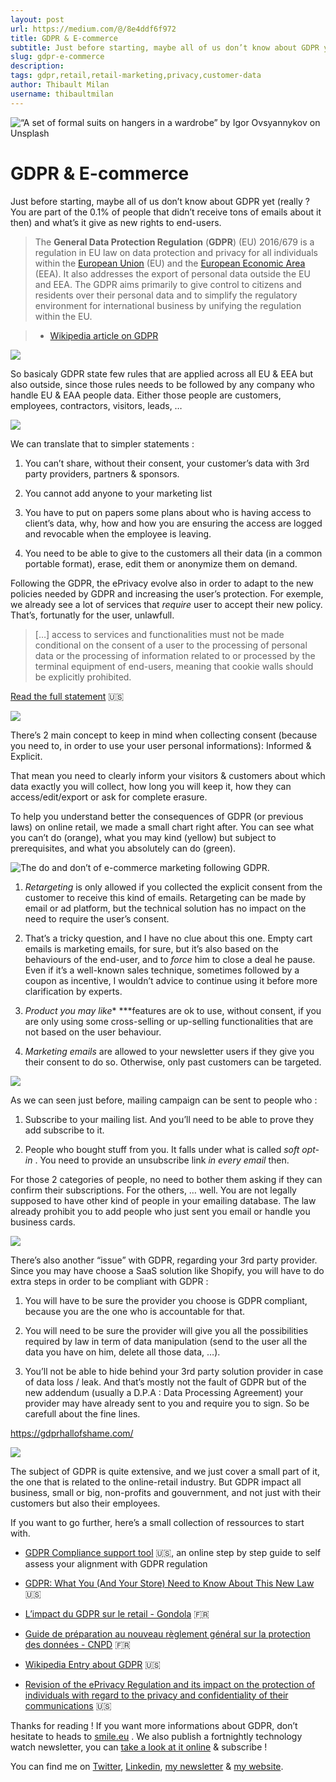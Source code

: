 ```yaml
---
layout: post
url: https://medium.com/@/8e4ddf6f972
title: GDPR & E-commerce
subtitle: Just before starting, maybe all of us don’t know about GDPR yet (really ? You are part of the 0.1% of people that didn’t receive tons of…
slug: gdpr-e-commerce
description: 
tags: gdpr,retail,retail-marketing,privacy,customer-data
author: Thibault Milan
username: thibaultmilan
---
```


![“A set of formal suits on hangers in a wardrobe” by Igor Ovsyannykov on Unsplash](/assets/images/posts//images/posts/0*ab5blEwlCPYftIXM)

# GDPR & E-commerce

Just before starting, maybe all of us don’t know about GDPR yet (really ? You are part of the 0.1% of people that didn’t receive tons of emails about it then) and what’s it give as new rights to end-users.

> The **General Data Protection Regulation** (**GDPR**) (EU) 2016/679 is a regulation in EU law on data protection and privacy for all individuals within the [European Union](https://en.wikipedia.org/wiki/European_Union) (EU) and the [European Economic Area](https://en.wikipedia.org/wiki/European_Economic_Area) (EEA). It also addresses the export of personal data outside the EU and EEA. The GDPR aims primarily to give control to citizens and residents over their personal data and to simplify the regulatory environment for international business by unifying the regulation within the EU.

> - [Wikipedia article on GDPR](https://en.wikipedia.org/wiki/General_Data_Protection_Regulation)

![](/assets/images/posts//images/posts/images/posts/1*w6WFkHzghSf3Jex2gPXS3g.png)

So basicaly GDPR state few rules that are applied across all EU & EEA but also outside, since those rules needs to be followed by any company who handle EU & EAA people data. Either those people are customers, employees, contractors, visitors, leads, …

![](/assets/images/posts//images/posts/images/posts/1*KJ8myFi-7R7STr5-7x4wlA.png)

We can translate that to simpler statements :

1. You can’t share, without their consent, your customer’s data with 3rd party providers, partners & sponsors.

1. You cannot add anyone to your marketing list

1. You have to put on papers some plans about who is having access to client’s data, why, how and how you are ensuring the access are logged and revocable when the employee is leaving.

1. You need to be able to give to the customers all their data (in a common portable format), erase, edit them or anonymize them on demand.

Following the GDPR, the ePrivacy evolve also in order to adapt to the new policies needed by GDPR and increasing the user’s protection. For exemple, we already see a lot of services that *require* user to accept their new policy. That’s, fortunatly for the user, unlawfull.

> […] access to services and functionalities must not be made conditional on the consent of a user to the processing of personal data or the processing of information related to or processed by the terminal equipment of end-users, meaning that cookie walls should be explicitly prohibited.

[Read the full statement](https://edpb.europa.eu/sites/edpb/files/files/file1/edpb_statement_on_eprivacy_en.pdf) 🇺🇸

![](/assets/images/posts//images/posts/images/posts/1*q6gw2AbepVhhYxljwYJCKw.png)

There’s 2 main concept to keep in mind when collecting consent (because you need to, in order to use your user personal informations): Informed & Explicit.

That mean you need to clearly inform your visitors & customers about which data exactly you will collect, how long you will keep it, how they can access/edit/export or ask for complete erasure.

To help you understand better the consequences of GDPR (or previous laws) on online retail, we made a small chart right after. You can see what you can’t do (orange), what you may kind (yellow) but subject to prerequisites, and what you absolutely can do (green).

![The do and don’t of e-commerce marketing following GDPR.](/assets/images/posts//images/posts/1*lhVF4HC_D2UZ7MMdgWLLSQ.png)

1. *Retargeting* is only allowed if you collected the explicit consent from the customer to receive this kind of emails. Retargeting can be made by email or ad platform, but the technical solution has no impact on the need to require the user’s consent.

1. That’s a tricky question, and I have no clue about this one. Empty cart emails is marketing emails, for sure, but it’s also based on the behaviours of the end-user, and to *force* him to close a deal he pause. Even if it’s a well-known sales technique, sometimes followed by a coupon as incentive, I wouldn’t advice to continue using it before more clarification by experts.

1. *Product you may like** ***features are ok to use, without consent, if you are only using some cross-selling or up-selling functionalities that are not based on the user behaviour.

1. *Marketing emails* are allowed to your newsletter users if they give you their consent to do so. Otherwise, only past customers can be targeted.

![](/assets/images/posts//images/posts/images/posts/1*Ylj4Z322_qIbADGxJlhohg.png)

As we can seen just before, mailing campaign can be sent to people who :

1. Subscribe to your mailing list. And you’ll need to be able to prove they add subscribe to it.

1. People who bought stuff from you. It falls under what is called *soft opt-in* . You need to provide an unsubscribe link *in every email* then.

For those 2 categories of people, no need to bother them asking if they can confirm their subscriptions. For the others, … well. You are not legally supposed to have other kind of people in your emailing database. The law already prohibit you to add people who just sent you email or handle you business cards.

![](/assets/images/posts//images/posts/images/posts/1*K0sbgC6SXgDXdmVGIuvDDg.png)

There’s also another “issue” with GDPR, regarding your 3rd party provider. Since you may have choose a SaaS solution like Shopify, you will have to do extra steps in order to be compliant with GDPR :

1. You will have to be sure the provider you choose is GDPR compliant, because you are the one who is accountable for that.

1. You will need to be sure the provider will give you all the possibilities required by law in term of data manipulation (send to the user all the data you have on him, delete all those data, …).

1. You’ll not be able to hide behind your 3rd party solution provider in case of data loss / leak. And that’s mostly not the fault of GDPR but of the new addendum (usually a D.P.A : Data Processing Agreement) your provider may have already sent to you and require you to sign. So be carefull about the fine lines.

https://gdprhallofshame.com/

![](/assets/images/posts//images/posts/images/posts/1*ViikIYptMw1_2PyoiAWiug.png)

The subject of GDPR is quite extensive, and we just cover a small part of it, the one that is related to the online-retail industry. But GDPR impact all business, small or big, non-profits and gouvernment, and not just with their customers but also their employees.

If you want to go further, here’s a small collection of ressources to start with.

* [GDPR Compliance support tool](https://cst.cnpd.lu/portal/) 🇺🇸, an online step by step guide to self assess your alignment with GDPR regulation

* [GDPR: What You (And Your Store) Need to Know About This New Law](https://www.shopify.com/blog/gdpr-ecommerce) 🇺🇸

* [L’impact du GDPR sur le retail - Gondola](http://www.gondola.be/fr/news/retail/limpact-du-gdpr-sur-le-retail) 🇫🇷

* [Guide de préparation au nouveau règlement général sur la protection des données - CNPD](https://cnpd.public.lu/fr/dossiers-thematiques/Reglement-general-sur-la-protection-des-donnees/responsabilite-accrue-des-responsables-du-traitement/guide-preparation-rgpd.html) 🇫🇷

* [Wikipedia Entry about GDPR](https://en.wikipedia.org/wiki/General_Data_Protection_Regulation) 🇺🇸

* [Revision of the ePrivacy Regulation and its impact on the protection of individuals with regard to the privacy and confidentiality of their communications](https://edpb.europa.eu/sites/edpb/files/files/file1/edpb_statement_on_eprivacy_en.pdf) 🇺🇸

Thanks for reading ! If you want more informations about GDPR, don’t hesitate to heads to [smile.eu](http://smile.eu) . We also publish a fortnightly technology watch newsletter, you can [take a look at it online](https://www.getrevue.co/profile/smileinnovation) & subscribe !

You can find me on [Twitter](https://twitter.com/thibaultmilan), [Linkedin](https://www.linkedin.com/in/thibaultmilan/), [my newsletter](https://www.getrevue.co/profile/thibault) & [my website](http://thibaultmilan.com/).


